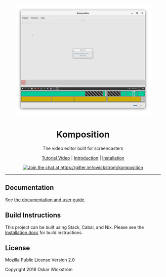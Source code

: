 <div align="center">
<img src="docs/src/screenshot.png" alt="Screenshot of Komposition" width="442px" height="362px">
<h1>Komposition</h1>
</div>

<p align="center">The video editor built for screencasters</p>

<p align="center">
<a href="https://www.youtube.com/watch?v=VRmn76TZadg">Tutorial Video</a> |
<a href="https://owickstrom.github.io/komposition/user-guide/introduction/">Introduction</a> |
<a href="https://owickstrom.github.io/komposition/user-guide/installation/">Installation</a>
</p>

<p align="center">
  <a href="https://gitter.im/owickstrom/komposition?utm_source=badge&utm_medium=badge&utm_campaign=pr-badge&utm_content=badge"><img src="https://badges.gitter.im/owickstrom/komposition.svg" alt="Join the chat at https://gitter.im/owickstrom/komposition"></a>
</p>

<hr>

## Documentation

See [the documentation and user guide](https://owickstrom.github.io/komposition/).

## Build Instructions

This project can be built using Stack, Cabal, and Nix. Please see the
[Installation docs](https://owickstrom.github.io/komposition/) for build
instructions.

## License

Mozilla Public License Version 2.0

Copyright 2018 Oskar Wickström
